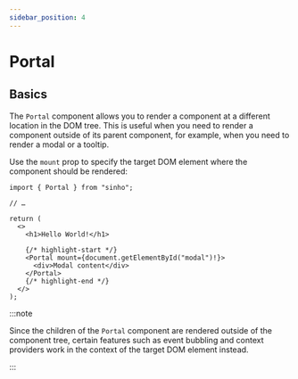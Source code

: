 ```yaml
---
sidebar_position: 4
---
```


# Portal

## Basics

The `Portal` component allows you to render a component at a different location
in the DOM tree. This is useful when you need to render a component outside of
its parent component, for example, when you need to render a modal or a tooltip.

Use the `mount` prop to specify the target DOM element where the component
should be rendered:

```tsx
import { Portal } from "sinho";

// …

return (
  <>
    <h1>Hello World!</h1>

    {/* highlight-start */}
    <Portal mount={document.getElementById("modal")!}>
      <div>Modal content</div>
    </Portal>
    {/* highlight-end */}
  </>
);
```

:::note

Since the children of the `Portal` component are rendered outside of the
component tree, certain features such as event bubbling and context providers
work in the context of the target DOM element instead.

:::
